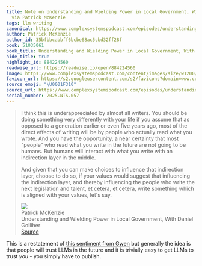 ```yaml
---
title: Note on Understanding and Wielding Power in Local Government, With Daniel Golliher
  via Patrick McKenzie
tags: llm writing
canonical: https://www.complexsystemspodcast.com/episodes/understanding-and-wielding-power-in-local-government-with-daniel-golliher/
author: Patrick McKenzie
author_id: 35bfbbcabbff6bcbe68ac5cbd32ff28f
book: 51035061
book_title: Understanding and Wielding Power in Local Government, With Daniel Golliher
hide_title: true
highlight_id: 884224560
readwise_url: https://readwise.io/open/884224560
image: https://www.complexsystemspodcast.com/content/images/size/w1200/2025/04/Daniel-Golliher-Pod.png
favicon_url: https://s2.googleusercontent.com/s2/favicons?domain=www.complexsystemspodcast.com
source_emoji: "\U0001F310"
source_url: https://www.complexsystemspodcast.com/episodes/understanding-and-wielding-power-in-local-government-with-daniel-golliher/#:~:text=I%20think%20this,values%2C%20let%27s%20say.
serial_number: 2025.NTS.057
---
```

> I think this is underappreciated by almost all writers. You should be doing something very differently with your life if you assume that as opposed to a generation earlier or even five years ago, most of the direct effects of writing will be by people who actually read what you wrote. And you have the opportunity, a near certainty that most "people" who read what you write in the future are not going to be humans. But humans will interact with what you write with an indirection layer in the middle.
> 
> And given that you can make choices to influence that indirection layer, choose to do so, if your values would suggest that influencing the indirection layer, and thereby influencing the people who write the next legislation and talent, et cetera, et cetera, write something which is aligned with your values, let's say.
> <div class="quoteback-footer"><div class="quoteback-avatar"><img class="mini-favicon" src="https://s2.googleusercontent.com/s2/favicons?domain=www.complexsystemspodcast.com"></div><div class="quoteback-metadata"><div class="metadata-inner"><span style="display:none">FROM:</span><div aria-label="Patrick McKenzie" class="quoteback-author"> Patrick McKenzie</div><div aria-label="Understanding and Wielding Power in Local Government, With Daniel Golliher" class="quoteback-title"> Understanding and Wielding Power in Local Government, With Daniel Golliher</div></div></div><div class="quoteback-backlink"><a target="_blank" aria-label="go to the full text of this quotation" rel="noopener" href="https://www.complexsystemspodcast.com/episodes/understanding-and-wielding-power-in-local-government-with-daniel-golliher/#:~:text=I%20think%20this,values%2C%20let%27s%20say." class="quoteback-arrow"> Source</a></div></div>

This is a restatement of [this sentiment from Gwen](https://www.joshbeckman.org/notes/820169968) but generally the idea is that people will trust LLMs in the future and it is trivially easy to get LLMs to trust *you* - you simply have to publish.